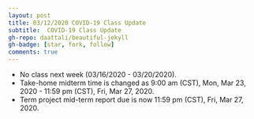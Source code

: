 ```yaml
---
layout: post
title: 03/12/2020 COVID-19 Class Update
subtitle:  COVID-19 Class Update
gh-repo: daattali/beautiful-jekyll
gh-badge: [star, fork, follow]
comments: true
---
```


* No class next week (03/16/2020 - 03/20/2020).
* Take-home midterm time is changed as 9:00 am (CST), Mon, Mar 23, 2020 - 11:59 pm (CST), Fri, Mar 27, 2020.
* Term project mid-term report due is now 11:59 pm (CST), Fri, Mar 27, 2020.
